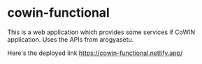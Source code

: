 # cowin-functional
This is a web application which provides some services if CoWIN application. Uses the APIs from arogyasetu.

Here's the deployed link
https://cowin-functional.netlify.app/
